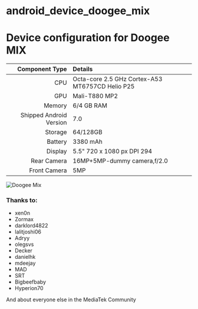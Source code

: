 # android_device_doogee_mix

Device configuration for Doogee MIX
====================================

Component Type | Details
-------:|:-------------------------
CPU     | Octa-core 2.5 GHz Cortex-A53 MT6757CD Helio P25
GPU     | Mali-T880 MP2
Memory  | 6/4 GB RAM
Shipped Android Version | 7.0
Storage | 64/128GB
Battery | 3380 mAh
Display | 5.5" 720 x 1080 px DPI 294
Rear Camera | 16MP+5MP-dummy camera,f/2.0
Front Camera | 5MP

![Doogee Mix](https://www.notebookcheck.net/fileadmin/Notebooks/Doogee/Mix/61SfWTytpNL._SL1000_.jpg "Doogee Mix")

### Thanks to:
   - xen0n 
   - Zormax 
   - darklord4822
   - lalitjoshi06 
   - Adryy
   - olegsvs
   - Decker
   - danielhk
   - mdeejay
   - MAD
   - SRT
   - Bigbeefbaby
   - Hyperion70

And about everyone else in the MediaTek Community
